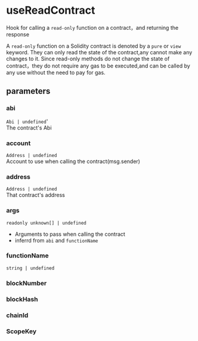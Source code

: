 # useReadContract
Hook for calling a `read-only` function on a contract，and returning the response

A `read-only` function on a Solidity contract is denoted by a `pure` or `view` keyword. They can only read the state of the contract,any cannot make any changes to it. Since read-only methods do not change the state of contract，they do not require any gas to be executed,and can be called by any use without the need to pay for gas.

## parameters

### abi
`Abi | undefined`'  
The contract's Abi 
### account
`Address | undefined`  
Account to use when calling the contract(msg.sender)
### address
`Address | undefined`  
That contract's address
### args
`readonly unknown[] | undefined`
+ Arguments to pass when calling the contract 
+ inferrd from `abi` and  `functionName`
### functionName
`string | undefined`
### blockNumber

### blockHash

### chainId

### ScopeKey





